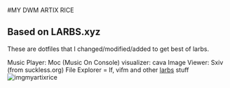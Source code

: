 #MY DWM ARTIX RICE 
## Based on LARBS.xyz 
These are dotfiles that I changed/modified/added to get best of larbs.

Music Player: Moc (Music On Console)
visualizer: cava
Image Viewer: Sxiv (from suckless.org)
File Explorer = lf, vifm
and other [larbs](https://larbs.xyz) stuff
![imgmyartixrice](http://0x0.st/-scF.png)
